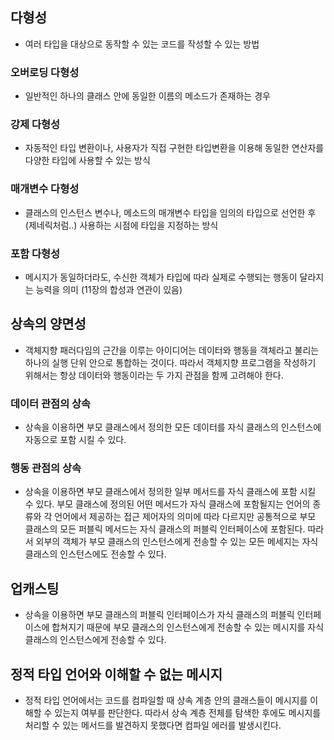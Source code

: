 ## 다형성
- 여러 타입을 대상으로 동작할 수 있는 코드를 작성할 수 있는 방법

### 오버로딩 다형성
- 일반적인 하나의 클래스 안에 동일한 이름의 메소드가 존재하는 경우

### 강제 다형성
- 자동적인 타입 변환이나, 사용자가 직접 구현한 타입변환을 이용해 동일한 연산자를 다양한 타입에 사용할 수 있는 방식

### 매개변수 다형성
- 클래스의 인스턴스 변수나, 메소드의 매개변수 타입을 임의의 타입으로 선언한 후 (제네릭처럼..) 사용하는 시점에 타입을 지정하는 방식

### 포함 다형성
- 메시지가 동일하더라도, 수신한 객체가 타입에 따라 실제로 수행되는 행동이 달라지는 능력을 의미 (11장의 합성과 연관이 있음)

## 상속의 양면성
- 객체지향 패러다임의 근간을 이루는 아이디어는 데이터와 행동을 객체라고 불리는 하나의 실행 단위 안으로 통합하는 것이다. 따라서 객체지향 프로그램을 작성하기 위해서는 항상 데이터와 행동이라는 두 가지 관점을 함께 고려해야 한다.

### 데이터 관점의 상속
- 상속을 이용하면 부모 클래스에서 정의한 모든 데이터를 자식 클래스의 인스턴스에 자동으로 포함 시킬 수 있다.

### 행동 관점의 상속
- 상속을 이용하면 부모 클래스에서 정의한 일부 메서드를 자식 클래스에 포함 시킬 수 있다. 부모 클래스에 정의된 어떤 메서드가 자식 클래스에 포함될지는 언어의 종류와 각 언어에서 제공하는 접근 제어자의 의미에 따라 다르지만 공통적으로 부모 클래스의 모든 퍼블릭 메서드는 자식 클래스의 퍼블릭 인터페이스에 포함된다. 따라서 외부의 객체가 부모 클래스의 인스턴스에게 전송할 수 있는 모든 메세지는 자식 클래스의 인스턴스에도 전송할 수 있다.

## 업캐스팅
- 상속을 이용하면 부모 클래스의 퍼블릭 인터페이스가 자식 클래스의 퍼블릭 인터페이스에 합쳐지기 때문에 부모 클래스의 인스턴스에게 전송할 수 있는 메시지를 자식 클래스의 인스턴스에게 전송할 수 있다.

## 정적 타입 언어와 이해할 수 없는 메시지
- 정적 타입 언어에서는 코드를 컴파일할 때 상속 계층 안의 클래스들이 메시지를 이해할 수 있는지 여부를 판단한다. 따라서 상속 계층 전체를 탐색한 후에도 메시지를 처리할 수 있는 메서드를 발견하지 못했다면 컴파일 에러를 발생시킨다.